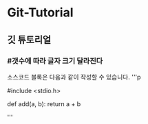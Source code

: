# Git-Tutorial
## 깃 튜토리얼
### #갯수에 따라 글자 크기 달라진다

소스코드 블록은 다음과 같이 작성할 수 있습니다.
'''p

#include <stdio.h>

def add(a, b):
  return a + b

'''
  
